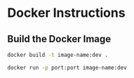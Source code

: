 # Docker Instructions

## Build the Docker Image

```sh
docker build -t image-name:dev .
```

```sh
docker run -p port:port image-name:dev
```